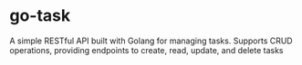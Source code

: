 # go-task
A simple RESTful API built with Golang for managing tasks. Supports CRUD operations, providing endpoints to create, read, update, and delete tasks
